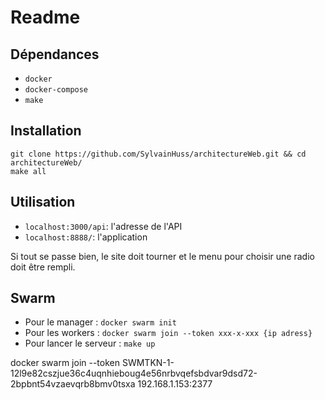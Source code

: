 # Readme

## Dépendances

- `docker`
- `docker-compose`
- `make`

## Installation

```
git clone https://github.com/SylvainHuss/architectureWeb.git && cd architectureWeb/
make all
```

## Utilisation

- `localhost:3000/api`: l'adresse de l'API
- `localhost:8888/`: l'application

Si tout se passe bien, le site doit tourner et le menu pour choisir une radio doit être rempli.

## Swarm

- Pour le manager : `docker swarm init`
- Pour les workers : `docker swarm join --token xxx-x-xxx {ip adress}`
- Pour lancer le serveur : `make up`

docker swarm join --token SWMTKN-1-12l9e82cszjue36c4uqnhieboug4e56nrbvqefsbdvar9dsd72-2bpbnt54vzaevqrb8bmv0tsxa 192.168.1.153:2377

